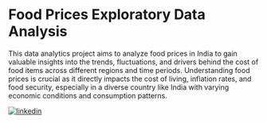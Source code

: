 # Food Prices Exploratory Data Analysis

This data analytics project aims to analyze food prices in India to gain valuable insights into the trends, fluctuations, and drivers behind the cost of food items across different regions and time periods. Understanding food prices is crucial as it directly impacts the cost of living, inflation rates, and food security, especially in a diverse country like India with varying economic conditions and consumption patterns.



[![linkedin](https://img.shields.io/badge/linkedin-0A66C2?style=for-the-badge&logo=linkedin&logoColor=white)](www.linkedin.com/in/nikhil-dasgupta-9387b41b7)
